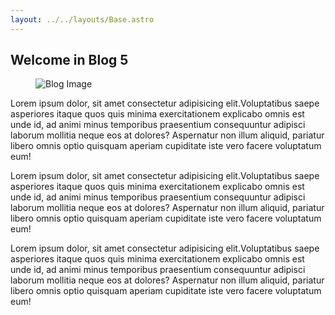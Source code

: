 ```yaml
---
layout: ../../layouts/Base.astro
---
```

<section> 
    <div class="w-5/6 mx-[auto]">
        <h2 class="text-[#080911] font-[900] py-[30px] text-[28px]">Welcome in Blog 5</h2>
        <figure class="w-[100%]">
            <img src="https://www.danielleskosky.com/wp-content/uploads/media-uploads/laptop-screen-blog.jpg" alt="Blog Image"  class="w-[100%] rounded-lg">
        </figure>
        <div class="py-[25px]">
            <p class="text-[#1c1c1c]  leading-8 tracking-wide pr-[3%] text-[20px] pb-[15px]">
            Lorem ipsum dolor, sit amet consectetur adipisicing elit.Voluptatibus saepe asperiores itaque quos quis minima exercitationem explicabo omnis est unde id, ad animi minus temporibus praesentium consequuntur adipisci laborum mollitia neque eos at dolores? Aspernatur non illum aliquid, pariatur libero omnis optio quisquam aperiam cupiditate iste vero facere voluptatum eum!
            </p>
            <p class="text-[#1c1c1c]  leading-8 tracking-wide pr-[3%] text-[20px] pb-[15px]">
            Lorem ipsum dolor, sit amet consectetur adipisicing elit.Voluptatibus saepe asperiores itaque quos quis minima exercitationem explicabo omnis est unde id, ad animi minus temporibus praesentium consequuntur adipisci laborum mollitia neque eos at dolores? Aspernatur non illum aliquid, pariatur libero omnis optio quisquam aperiam cupiditate iste vero facere voluptatum eum!
            </p>
            <p class="text-[#1c1c1c]  leading-8 tracking-wide pr-[3%] text-[20px] pb-[15px]">
            Lorem ipsum dolor, sit amet consectetur adipisicing elit.Voluptatibus saepe asperiores itaque quos quis minima exercitationem explicabo omnis est unde id, ad animi minus temporibus praesentium consequuntur adipisci laborum mollitia neque eos at dolores? Aspernatur non illum aliquid, pariatur libero omnis optio quisquam aperiam cupiditate iste vero facere voluptatum eum!
            <p class="text-[#1c1c1c]  leading-8 tracking-wide pr-[3%] text-[20px] pb-[15px]">
        </div>
    </div>
</section>